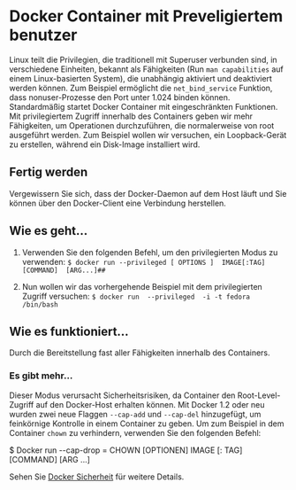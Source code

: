 # Docker Container mit Preveligiertem benutzer

Linux teilt die Privilegien, die traditionell mit Superuser verbunden sind, in verschiedene Einheiten, bekannt als Fähigkeiten (Run `man capabilities` auf einem Linux-basierten System), die unabhängig aktiviert und deaktiviert werden können. Zum Beispiel ermöglicht die `net_bind_service` Funktion, dass nonuser-Prozesse den Port unter 1.024 binden können. Standardmäßig startet Docker Container mit eingeschränkten Funktionen. Mit privilegiertem Zugriff innerhalb des Containers geben wir mehr Fähigkeiten, um Operationen durchzuführen, die normalerweise von root ausgeführt werden. Zum Beispiel wollen wir versuchen, ein Loopback-Gerät zu erstellen, während ein Disk-Image installiert wird.

## Fertig werden

Vergewissern Sie sich, dass der Docker-Daemon auf dem Host läuft und Sie können über den Docker-Client eine Verbindung herstellen.

## Wie es geht…

1. Verwenden Sie den folgenden Befehl, um den privilegierten Modus zu verwenden:
`$ docker run --privileged [ OPTIONS ]  IMAGE[:TAG]  [COMMAND]  [ARG...]##`

2. Nun wollen wir das vorhergehende Beispiel mit dem privilegierten Zugriff versuchen:
`$ docker run  --privileged  -i -t fedora /bin/bash`

## Wie es funktioniert…

Durch die Bereitstellung fast aller Fähigkeiten innerhalb des Containers.

### Es gibt mehr…

Dieser Modus verursacht Sicherheitsrisiken, da Container den Root-Level-Zugriff auf den Docker-Host erhalten können. Mit Docker 1.2 oder neu wurden zwei neue Flaggen `--cap-add` und `--cap-del` hinzugefügt, um feinkörnige Kontrolle in einem Container zu geben. Um zum Beispiel in dem Container `chown` zu verhindern, verwenden Sie den folgenden Befehl:

$ Docker run --cap-drop = CHOWN [OPTIONEN] IMAGE [: TAG] [COMMAND] [ARG ...]

Sehen Sie [Docker Sicherheit](../docker-sicherheit) für weitere Details.